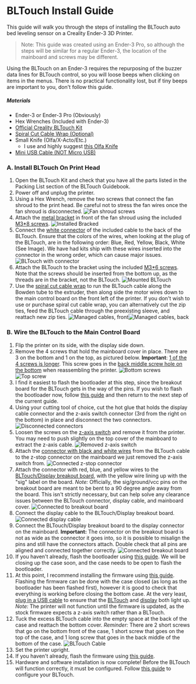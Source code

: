 # BLTouch Install Guide

This guide will walk you through the steps of installing the BLTouch auto bed leveling sensor on a Creality Ender-3 3D Printer.

> Note: This guide was created using an Ender-3 Pro, so although the steps will be similar for a regular Ender-3, the location of the mainboard and screws may be different.

Using the BLTouch on an Ender-3 requires the repurposing of the buzzer data lines for BLTouch control, so you will loose beeps when clicking on items in the menus. There is no practical functionality lost, but if tiny beeps are important to you, don't follow this guide. 



##### Materials

* Ender-3 or Ender-3 Pro (Obviously)
* Hex Wrenches (Included with Ender-3)
* [Official Creality BLTouch Kit](https://www.amazon.com/gp/product/B07SCLF42D)
* [Spiral Cut Cable Wrap (Optional)](https://www.mmnewman.com/products/heli-tube-spiral-wrap-abrasion-protector/heli-tube-spiral-cable-wrap-and-abrasion-protector/polyethylene-heli-tube-spiral-cable-wrap-and-abrasion-protector/black-polyethylene-spiral-wrap-3-8-od-on-a-25ft-spool/)
* Small Knife (Olfa/X-Acto/Etc.)
  * I use and highly suggest [this Olfa Knife](https://olfa.com/professional/product/stainless-steel-precision-knife-svr-2/)
* [Mini USB Cable (NOT Micro USB)](https://www.monoprice.com/product?p_id=3896)



### A. Install BLTouch On Print Head

1. Open the BLTouch Kit and check that you have all the parts listed in the Packing List section of the BLTouch Guidebook.
2. Power off and unplug the printer.
3. Using a Hex Wrench, remove the two screws that connect the fan shroud to the print head. Be careful not to stress the fan wires once the fan shroud is disconnected. ![Fan shroud screws](/Images/Photos/IMG_20200130_101251.jpg)
4. Attach the [metal bracket](https://github.com/Jonathan-F-Bell/Ender-3-Ultimate/blob/master/Images/Photos/IMG_20200130_101431.jpg?raw=true) in front of the fan shroud using the included [M3\*8 screws](https://github.com/Jonathan-F-Bell/Ender-3-Ultimate/blob/master/Images/Photos/IMG_20200130_101353.jpg?raw=true). ![Installed Bracked](/Images/Photos/IMG_20200130_101602.jpg)
5. Connect the [white connector](https://github.com/Jonathan-F-Bell/Ender-3-Ultimate/blob/master/Images/Photos/IMG_20200130_101745.jpg?raw=true) of the included cable to the back of the BLTouch. Ensure that the colors of the wires, when looking at the plug of the BLTouch, are in the following order: Blue, Red, Yellow, Black, White (See Image). We have had kits ship with these wires inserted into the connector in the wrong order, which can cause major issues. ![BLTouch with connector](/Images/Photos/IMG_20200130_102249.jpg)
6. Attach the BLTouch to the bracket using the included [M3\*6 screws](https://github.com/Jonathan-F-Bell/Ender-3-Ultimate/blob/master/Images/Photos/IMG_20200130_102310.jpg?raw=true). Note that the screws should be inserted from the bottom up, as the threads are in the bracket, not the BLTouch. ![Mounted BLTouch](/Images/Photos/IMG_20200130_102622.jpg)
7. Use the [spiral cut cable wrap](https://github.com/Jonathan-F-Bell/Ender-3-Ultimate/blob/master/Images/Photos/IMG_20200130_102933.jpg?raw=true) to run the BLTouch cable along the Bowden tube to the extruder, then along side the motor wires down to the main control board on the front left of the printer. If you don't wish to use or purchase spiral cut cable wrap, you can alternatively cut the zip ties, feed the BLTouch cable through the preexisting sleeve, and reattach new zip ties. ![Managed cables, front](/Images/Photos/IMG_20200130_104217.jpg)![Managed cables, back](/Images/Photos/IMG_20200130_104156.jpg)

### B. Wire the BLTouch to the Main Control Board

1.  Flip the printer on its side, with the display side down.
2. Remove the 4 screws that hold the mainboard cover in place. There are 3 on the bottom and 1 on the top, as pictured below. **Important**: [1 of the 4 screws is longer](https://github.com/Jonathan-F-Bell/Ender-3-Ultimate/blob/master/Images/Photos/IMG_20200130_104651.jpg?raw=true). This screw goes in the [back middle screw hole on the bottom](https://github.com/Jonathan-F-Bell/Ender-3-Ultimate/blob/master/Images/Photos/IMG_20200130_104634.jpg?raw=true) when reassembling the printer. ![Bottom screws](/Images/Photos/IMG_20200130_104343.jpg) ![Top screw](/Images/Photos/IMG_20200130_104405.jpg)
3. I find it easiest to flash the bootloader at this step, since the breakout board for the BLTouch gets in the way of the pins. If you wish to flash the bootloader now, follow [this guide](/Guides/Bootloader-Flash-Guide.md) and then return to the next step of the current guide.
4. Using your cutting tool of choice, cut the hot glue that holds the display cable connector and the z-axis switch connector (3rd from the right on the bottom) in place and disconnect the two connectors. ![Disconnected connectors](/Images/Photos/IMG_20200130_105952.jpg)
5. Loosen the screws on the [z-axis switch](https://github.com/Jonathan-F-Bell/Ender-3-Ultimate/blob/master/Images/Photos/IMG_20200130_110003.jpg?raw=true) and remove it from the printer. You may need to push slightly on the top cover of the mainboard to extract the z-axis cable. ![Removed z-axis switch](/Images/Photos/IMG_20200130_110100.jpg)
6. Attach the [connector with black and white wires](https://github.com/Jonathan-F-Bell/Ender-3-Ultimate/blob/master/Images/Photos/IMG_20200130_110328.jpg?raw=true) from the BLTouch cable to the z-stop connector on the mainboard we just removed the z-axis switch from. ![Connected z-stop connector](/Images/Photos/IMG_20200130_110347.jpg)
7. Attach the connector with red, blue, and yellow wires to the [BLTouch/Display breakout board](https://github.com/Jonathan-F-Bell/Ender-3-Ultimate/blob/master/Images/Photos/IMG_20200130_110404.jpg?raw=true), with the yellow wire lining up with the "sig" label on the board. *Note:* Officially, the sig/ground/vcc pins on the breakout board are meant to be bent to a 90 degree angle away from the board. This isn't strictly necessary, but can help solve any clearance issues between the BLTouch connector, display cable, and mainboard cover. ![Connected to breakout board](/Images/Photos/IMG_20200130_110428.jpg)
8. Connect the display cable to the BLTouch/Display breakout board. ![Connected display cable](/Images/Photos/IMG_20200130_110513.jpg)
9. Connect the BLTouch/Display breakout board to the display connector on the mainboard. **Important:** The connector on the breakout board is not as wide as the connector it goes into, so it is possible to misalign the pins and still have the connectors attach. Double check that all pins are aligned and connected together correctly. ![Connected breakout board](/Images/Photos/IMG_20200130_110530.jpg)
10. If you haven't already, flash the bootloader using [this guide](/Guides/Bootloader-Flash-Guide.md). We will be closing up the case soon, and the case needs to be open to flash the bootloader.
11. At this point, I recommend installing the firmware using [this guide](/Guides/Firmware-Flash-Guide.md). Flashing the firmware can be done with the case closed (as long as the bootloader has been flashed first), however it is good to check that everything is working before closing the bottom case. At the very least, [plug in a USB cable](https://github.com/Jonathan-F-Bell/Ender-3-Ultimate/blob/master/Images/Photos/IMG_20200130_110715.jpg?raw=true) to ensure that the [BLTouch](https://github.com/Jonathan-F-Bell/Ender-3-Ultimate/blob/master/Images/Photos/IMG_20200130_110729.jpg?raw=true) and [display](https://github.com/Jonathan-F-Bell/Ender-3-Ultimate/blob/master/Images/Photos/IMG_20200130_110723.jpg?raw=true) both light up. *Note:* The printer will not function until the firmware is updated, as the stock firmware expects a z-axis switch rather than a BLTouch.
12.  Tuck the excess BLTouch cable into the empty space at the back of the case and reattach the bottom cover. *Reminder:* There are 2 short screws that go on the bottom front of the case, 1 short screw that goes on the top of the case, and 1 long screw that goes in the back middle of the bottom of the case. ![BLTouch Cable](/Images/Photos/IMG_20200130_110919.jpg)
13. Set the printer upright.
14. If you haven't already, flash the firmware using [this guide](/Guides/Firmware-Flash-Guide.md).
15. Hardware and software installation is now complete! Before the BLTouch will function correctly, it must be configured. Follow [this guide](/Guides/BLTouch-Config-Guide.md) to configure your BLTouch.

